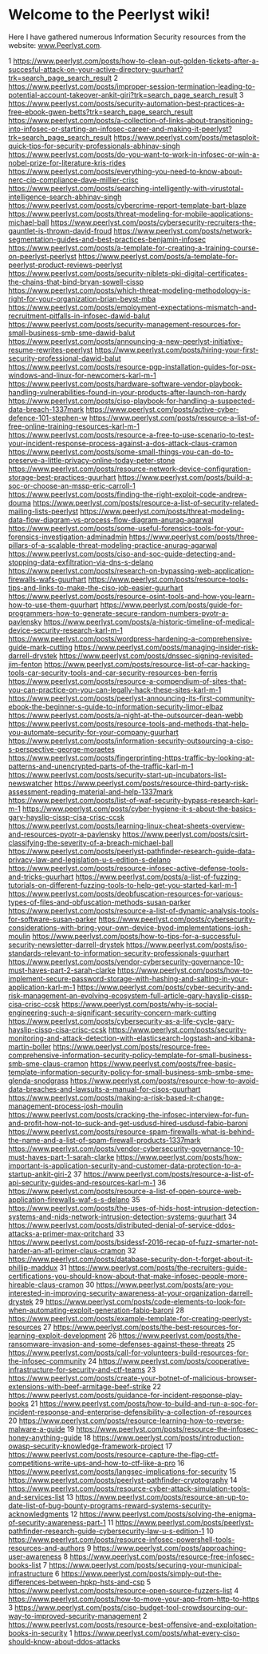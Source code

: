 # Welcome to the Peerlyst wiki!

Here I have gathered numerous Information Security resources from the website: www.Peerlyst.com.

1 https://www.peerlyst.com/posts/how-to-clean-out-golden-tickets-after-a-succesful-attack-on-your-active-directory-guurhart?trk=search_page_search_result 
2 https://www.peerlyst.com/posts/improper-session-termination-leading-to-potential-account-takeover-ankit-giri?trk=search_page_search_result
3 https://www.peerlyst.com/posts/security-automation-best-practices-a-free-ebook-gwen-betts?trk=search_page_search_result
https://www.peerlyst.com/posts/a-collection-of-links-about-transitioning-into-infosec-or-starting-an-infosec-career-and-making-it-peerlyst?trk=search_page_search_result
https://www.peerlyst.com/posts/metasploit-quick-tips-for-security-professionals-abhinav-singh
https://www.peerlyst.com/posts/do-you-want-to-work-in-infosec-or-win-a-nobel-prize-for-literature-kris-rides
https://www.peerlyst.com/posts/everything-you-need-to-know-about-nerc-cip-compliance-dave-millier-crisc
https://www.peerlyst.com/posts/searching-intelligently-with-virustotal-intelligence-search-abhinav-singh
https://www.peerlyst.com/posts/cybercrime-report-template-bart-blaze
https://www.peerlyst.com/posts/threat-modeling-for-mobile-applications-michael-ball
https://www.peerlyst.com/posts/cybersecurity-recruiters-the-gauntlet-is-thrown-david-froud
https://www.peerlyst.com/posts/network-segmentation-guides-and-best-practices-benjamin-infosec
https://www.peerlyst.com/posts/a-template-for-creating-a-training-course-on-peerlyst-peerlyst
https://www.peerlyst.com/posts/a-template-for-peerlyst-product-reviews-peerlyst
https://www.peerlyst.com/posts/security-niblets-pki-digital-certificates-the-chains-that-bind-bryan-sowell-cissp
https://www.peerlyst.com/posts/which-threat-modeling-methodology-is-right-for-your-organization-brian-beyst-mba
https://www.peerlyst.com/posts/employment-expectations-mismatch-and-recruitment-pitfalls-in-infosec-dawid-balut
https://www.peerlyst.com/posts/security-management-resources-for-small-business-smb-sme-dawid-balut
https://www.peerlyst.com/posts/announcing-a-new-peerlyst-initiative-resume-rewrites-peerlyst
https://www.peerlyst.com/posts/hiring-your-first-security-professional-dawid-balut
https://www.peerlyst.com/posts/resource-pgp-installation-guides-for-osx-windows-and-linux-for-newcomers-karl-m-1
https://www.peerlyst.com/posts/hardware-software-vendor-playbook-handling-vulnerabilities-found-in-your-products-after-launch-ron-hardy
https://www.peerlyst.com/posts/ciso-playbook-for-handling-a-suspected-data-breach-1337mark
https://www.peerlyst.com/posts/active-cyber-defence-101-stephen-w
https://www.peerlyst.com/posts/resource-a-list-of-free-online-training-resources-karl-m-1
https://www.peerlyst.com/posts/resource-a-free-to-use-scenario-to-test-your-incident-response-process-against-a-dos-attack-claus-cramon
https://www.peerlyst.com/posts/some-small-things-you-can-do-to-preserve-a-little-privacy-online-today-peter-stone
https://www.peerlyst.com/posts/resource-network-device-configuration-storage-best-practices-guurhart
https://www.peerlyst.com/posts/build-a-soc-or-choose-an-mssp-eric-carroll-1
https://www.peerlyst.com/posts/finding-the-right-exploit-code-andrew-douma
https://www.peerlyst.com/posts/resource-a-list-of-security-related-mailing-lists-peerlyst
https://www.peerlyst.com/posts/threat-modeling-data-flow-diagram-vs-process-flow-diagram-anurag-agarwal
https://www.peerlyst.com/posts/some-useful-forensics-tools-for-your-forensics-investigation-adminadmin
https://www.peerlyst.com/posts/three-pillars-of-a-scalable-threat-modeling-practice-anurag-agarwal
https://www.peerlyst.com/posts/ciso-and-soc-guide-detecting-and-stopping-data-exfiltration-via-dns-s-delano
https://www.peerlyst.com/posts/research-on-bypassing-web-application-firewalls-wafs-guurhart
https://www.peerlyst.com/posts/resource-tools-tips-and-links-to-make-the-ciso-job-easier-guurhart
https://www.peerlyst.com/posts/resource-osint-tools-and-how-you-learn-how-to-use-them-guurhart
https://www.peerlyst.com/posts/guide-for-programmers-how-to-generate-secure-random-numbers-pyotr-a-pavlensky
https://www.peerlyst.com/posts/a-historic-timeline-of-medical-device-security-research-karl-m-1
https://www.peerlyst.com/posts/wordpress-hardening-a-comprehensive-guide-mark-cutting
https://www.peerlyst.com/posts/managing-insider-risk-darrell-drystek
https://www.peerlyst.com/posts/dnssec-signing-revisited-jim-fenton
https://www.peerlyst.com/posts/resource-list-of-car-hacking-tools-car-security-tools-and-car-security-resources-ben-ferris
https://www.peerlyst.com/posts/resource-a-compendium-of-sites-that-you-can-practice-on-you-can-legally-hack-these-sites-karl-m-1
https://www.peerlyst.com/posts/peerlyst-announcing-its-first-community-ebook-the-beginner-s-guide-to-information-security-limor-elbaz
https://www.peerlyst.com/posts/a-night-at-the-outsourcer-dean-webb
https://www.peerlyst.com/posts/resource-tools-and-methods-that-help-you-automate-security-for-your-company-guurhart
https://www.peerlyst.com/posts/information-security-outsourcing-a-ciso-s-perspective-george-moraetes
https://www.peerlyst.com/posts/fingerprinting-https-traffic-by-looking-at-patterns-and-unencrypted-parts-of-the-traffic-karl-m-1
https://www.peerlyst.com/posts/security-start-up-incubators-list-newswatcher
https://www.peerlyst.com/posts/resource-third-party-risk-assessment-reading-material-and-help-1337mark
https://www.peerlyst.com/posts/list-of-waf-security-bypass-research-karl-m-1
https://www.peerlyst.com/posts/cyber-hygiene-it-s-about-the-basics-gary-hayslip-cissp-cisa-crisc-ccsk
https://www.peerlyst.com/posts/learning-linux-cheat-sheets-overview-and-resources-pyotr-a-pavlensky
https://www.peerlyst.com/posts/csirt-classifying-the-severity-of-a-breach-michael-ball
https://www.peerlyst.com/posts/peerlyst-pathfinder-research-guide-data-privacy-law-and-legislation-u-s-edition-s-delano
https://www.peerlyst.com/posts/resource-infosec-active-defense-tools-and-tricks-guurhart
https://www.peerlyst.com/posts/a-list-of-fuzzing-tutorials-on-different-fuzzing-tools-to-help-get-you-started-karl-m-1
https://www.peerlyst.com/posts/deobfuscation-resources-for-various-types-of-files-and-obfuscation-methods-susan-parker
https://www.peerlyst.com/posts/resource-a-list-of-dynamic-analysis-tools-for-software-susan-parker
https://www.peerlyst.com/posts/cybersecurity-considerations-with-bring-your-own-device-byod-implementations-josh-moulin
https://www.peerlyst.com/posts/how-to-tips-for-a-successful-security-newsletter-darrell-drystek
https://www.peerlyst.com/posts/iso-standards-relevant-to-information-security-professionals-guurhart
https://www.peerlyst.com/posts/vendor-cybersecurity-governance-10-must-haves-part-2-sarah-clarke
https://www.peerlyst.com/posts/how-to-implement-secure-password-storage-with-hashing-and-salting-in-your-application-karl-m-1
https://www.peerlyst.com/posts/cyber-security-and-risk-management-an-evolving-ecosystem-full-article-gary-hayslip-cissp-cisa-crisc-ccsk
https://www.peerlyst.com/posts/why-is-social-engineering-such-a-significant-security-concern-mark-cutting
https://www.peerlyst.com/posts/cybersecurity-as-a-life-cycle-gary-hayslip-cissp-cisa-crisc-ccsk
https://www.peerlyst.com/posts/security-monitoring-and-attack-detection-with-elasticsearch-logstash-and-kibana-martin-boller
https://www.peerlyst.com/posts/resource-free-comprehensive-information-security-policy-template-for-small-business-smb-sme-claus-cramon
https://www.peerlyst.com/posts/free-basic-template-information-security-policy-for-small-business-smb-smbe-sme-glenda-snodgrass
https://www.peerlyst.com/posts/resource-how-to-avoid-data-breaches-and-lawsuits-a-manual-for-cisos-guurhart
https://www.peerlyst.com/posts/making-a-risk-based-it-change-management-process-josh-moulin
https://www.peerlyst.com/posts/cracking-the-infosec-interview-for-fun-and-profit-how-not-to-suck-and-get-usdusd-hired-usdusd-fabio-baroni
https://www.peerlyst.com/posts/resource-spam-firewalls-what-is-behind-the-name-and-a-list-of-spam-firewall-products-1337mark
https://www.peerlyst.com/posts/vendor-cybersecurity-governance-10-must-haves-part-1-sarah-clarke
https://www.peerlyst.com/posts/how-important-is-application-security-and-customer-data-protection-to-a-startup-ankit-giri-2
37 https://www.peerlyst.com/posts/resource-a-list-of-api-security-guides-and-resources-karl-m-1
36 https://www.peerlyst.com/posts/resource-a-list-of-open-source-web-application-firewalls-waf-s-s-delano
35 https://www.peerlyst.com/posts/the-uses-of-hids-host-intrusion-detection-systems-and-nids-network-intrusion-detection-systems-guurhart
34 https://www.peerlyst.com/posts/distributed-denial-of-service-ddos-attacks-a-primer-max-pritchard
33 https://www.peerlyst.com/posts/bsidessf-2016-recap-of-fuzz-smarter-not-harder-an-afl-primer-claus-cramon
32 https://www.peerlyst.com/posts/database-security-don-t-forget-about-it-phillip-maddux
31 https://www.peerlyst.com/posts/the-recruiters-guide-certifications-you-should-know-about-that-make-infosec-people-more-hireable-claus-cramon
30 https://www.peerlyst.com/posts/are-you-interested-in-improving-security-awareness-at-your-organization-darrell-drystek
29 https://www.peerlyst.com/posts/code-elements-to-look-for-when-automating-exploit-generation-fabio-baroni
28 https://www.peerlyst.com/posts/example-template-for-creating-peerlyst-resources
27 https://www.peerlyst.com/posts/the-best-resources-for-learning-exploit-development
26 https://www.peerlyst.com/posts/the-ransomware-invasion-and-some-defenses-against-these-threats
25 https://www.peerlyst.com/posts/call-for-volunteers-build-resources-for-the-infosec-community
24 https://www.peerlyst.com/posts/cooperative-infrastructure-for-security-and-ctf-teams
23 https://www.peerlyst.com/posts/create-your-botnet-of-malicious-browser-extensions-with-beef-armitage-beef-strike
22 https://www.peerlyst.com/posts/guidance-for-incident-response-play-books
21 https://www.peerlyst.com/posts/how-to-build-and-run-a-soc-for-incident-response-and-enterprise-defensibility-a-collection-of-resources
20 https://www.peerlyst.com/posts/resource-learning-how-to-reverse-malware-a-guide
19 https://www.peerlyst.com/posts/resource-the-infosec-honey-anything-guide
18 https://www.peerlyst.com/posts/introduction-owasp-security-knowledge-framework-project
17 https://www.peerlyst.com/posts/resource-capture-the-flag-ctf-competitions-write-ups-and-how-to-ctf-like-a-pro
16 https://www.peerlyst.com/posts/langsec-implications-for-security
15 https://www.peerlyst.com/posts/peerlyst-pathfinder-cryptography
14 https://www.peerlyst.com/posts/resource-cyber-attack-simulation-tools-and-services-list
13 https://www.peerlyst.com/posts/resource-an-up-to-date-list-of-bug-bounty-programs-reward-systems-security-acknowledgments
12 https://www.peerlyst.com/posts/solving-the-enigma-of-security-awareness-part-1
11 https://www.peerlyst.com/posts/peerlyst-pathfinder-research-guide-cybersecurity-law-u-s-edition-1
10 https://www.peerlyst.com/posts/resource-infosec-powershell-tools-resources-and-authors
9 https://www.peerlyst.com/posts/approaching-user-awareness
8 https://www.peerlyst.com/posts/resource-free-infosec-books-list
7 https://www.peerlyst.com/posts/securing-your-municipal-infrastructure
6 https://www.peerlyst.com/posts/simply-put-the-differences-between-hpkp-hsts-and-csp
5 https://www.peerlyst.com/posts/resource-open-source-fuzzers-list
4 https://www.peerlyst.com/posts/how-to-move-your-app-from-http-to-https
3 https://www.peerlyst.com/posts/ciso-budget-tool-crowdsourcing-our-way-to-improved-security-management
2 https://www.peerlyst.com/posts/resource-best-offensive-and-exploitation-books-in-security
1 https://www.peerlyst.com/posts/what-every-ciso-should-know-about-ddos-attacks